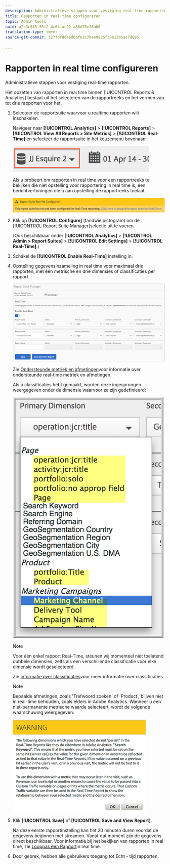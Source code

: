 ```yaml
---
description: Administratieve stappen voor vestiging real-time rapporten.
title: Rapporten in real time configureren
topic: Admin tools
uuid: a2c3c515-55f2-4c64-ac92-a86d75e78a86
translation-type: tm+mt
source-git-commit: 327fdfd6a6d6bfe1c7bae9825fc8812b5ac7d095

---
```



# Rapporten in real time configureren

Administratieve stappen voor vestiging real-time rapporten.

Het opzetten van rapporten in real time binnen [!UICONTROL Reports & Analytics] bestaat uit het selecteren van de rapportreeks en het vormen van tot drie rapporten voor het.

1. Selecteer de rapportsuite waarvoor u realtime rapporten wilt inschakelen.

   Navigeer naar **[!UICONTROL Analytics]** > **[!UICONTROL Reports]** > **[!UICONTROL View All Reports > Site Metrics]** > **[!UICONTROL Real-Time]** en selecteer de rapportsuite in het keuzemenu bovenaan:

   ![](assets/report_suite_selector.png)

   Als u probeert om rapporten in real time voor een rapportreeks te bekijken die niet opstelling voor rapportering in real time is, een berichtvertoningen die u aan opstelling de rapportreeks toelaat.

   ![](assets/rep_suite_not_set_up.png)

1. Klik op **[!UICONTROL Configure]** (tandwielpictogram) om de [!UICONTROL Report Suite Manager]selectie uit te voeren.

   (Ook beschikbaar onder **[!UICONTROL Analytics]** > **[!UICONTROL Admin > Report Suites]** > **[!UICONTROL Edit Settings]** > **[!UICONTROL Real-Time]**.)

1. Schakel de **[!UICONTROL Enable Real-Time]** instelling in.
1. Opstelling gegevensinzameling in real time voor maximaal drie rapporten, met één metrische en drie dimensies of classificaties per rapport.

   ![](assets/real_time_admin.png)

   Zie [Ondersteunde metriek en afmetingen](/help/components/c-real-time-reporting/realtime-metrics.md)voor informatie over ondersteunde real-time metriek en afmetingen.

   Als u classificaties hebt gemaakt, worden deze ingesprongen weergegeven onder de dimensie waarvoor ze zijn gedefinieerd:

   ![](assets/classifications.png)

   >[!NOTE]
   >
   >Voor één enkel rapport Real-Time, steunen wij momenteel niet toelatend dubbele dimensies, zelfs als een verschillende classificatie voor elke dimensie wordt geselecteerd.

   Zie [Informatie over classificaties](/help/components/c-classifications2/c-classifications.md)voor meer informatie over classificaties.

   >[!NOTE]
   >
   >Bepaalde afmetingen, zoals &#39;Trefwoord zoeken&#39; of &#39;Product&#39;, blijven niet in real-time behouden, zoals elders in Adobe Analytics. Wanneer u een niet-permanente metrische waarde selecteert, wordt de volgende waarschuwing weergegeven:

   ![](assets/warning_dimensions.png)

1. Klik **[!UICONTROL Save]** of **[!UICONTROL Save and View Report]**.

   Na deze eerste rapportinstelling kan het 20 minuten duren voordat de gegevens beginnen met streamen. Vanaf dat moment zijn de gegevens direct beschikbaar. Voor informatie bij het bekijken van rapporten in real time, zie [Looppas een Rapport](https://docs.adobe.com/content/help/en/analytics/analyze/reports-analytics/t-running-report-types.html)in real time.

1. Door gebrek, hebben alle gebruikers toegang tot Echt - tijd rapporten.
